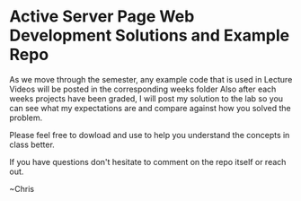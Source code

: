 # Active Server Page Web Development Solutions and Example Repo

As we move through the semester, any example code that is used in Lecture Videos will be posted in the corresponding weeks folder
Also after each weeks projects have been graded, I will post my solution to the lab so you can see what my expectations are and compare against how you solved the problem.

Please feel free to dowload and use to help you understand the concepts in class better.

 If you have questions don't hesitate to comment on the repo itself or reach out.
 
 ~Chris
